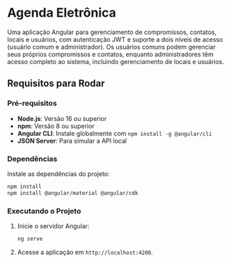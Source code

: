 

# Agenda Eletrônica

Uma aplicação Angular para gerenciamento de compromissos, contatos, locais e usuários, com autenticação JWT e suporte a dois níveis de acesso (usuário comum e administrador). Os usuários comuns podem gerenciar seus próprios compromissos e contatos, enquanto administradores têm acesso completo ao sistema, incluindo gerenciamento de locais e usuários.

## Requisitos para Rodar

### Pré-requisitos
- **Node.js**: Versão 16 ou superior
- **npm**: Versão 8 ou superior
- **Angular CLI**: Instale globalmente com `npm install -g @angular/cli`
- **JSON Server**: Para simular a API local

### Dependências
Instale as dependências do projeto:
```bash
npm install
npm install @angular/material @angular/cdk
```

### Executando o Projeto
1. Inicie o servidor Angular:
   ```bash
   ng serve
   ```
2. Acesse a aplicação em `http://localhost:4200`.
